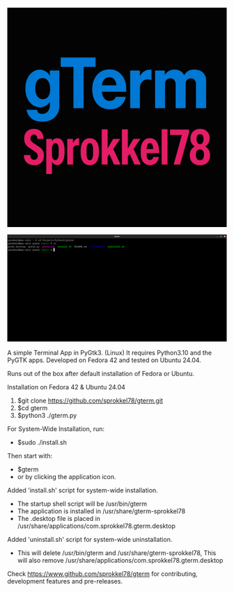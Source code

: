 ![Screenshot](https://github.com/sprokkel78/gterm/blob/main/screenshots/title.png)

![Screenshot](https://github.com/sprokkel78/gterm/blob/main/screenshots/gterm-1.png)

A simple Terminal App in PyGtk3. (Linux) 
It requires Python3.10 and the PyGTK apps. Developed on Fedora 42 and tested on Ubuntu 24.04.

Runs out of the	box after default installation of Fedora or Ubuntu.

Installation on Fedora 42 & Ubuntu 24.04

1. $git clone https://github.com/sprokkel78/gterm.git
2. $cd gterm
3. $python3 ./gterm.py 

For System-Wide Installation, run:
- $sudo ./install.sh

Then start with:
- $gterm
- or by clicking the application icon.

Added 'install.sh' script for system-wide installation.
- The startup shell script will be /usr/bin/gterm
- The application is installed in /usr/share/gterm-sprokkel78
- The .desktop file is placed in /usr/share/applications/com.sprokkel78.gterm.desktop

Added 'uninstall.sh' script for system-wide uninstallation.
- This will delete /usr/bin/gterm and /usr/share/gterm-sprokkel78,
  This will also remove /usr/share/applications/com.sprokkel78.gterm.desktop

Check https://www.github.com/sprokkel78/gterm for contributing, development features and pre-releases.
